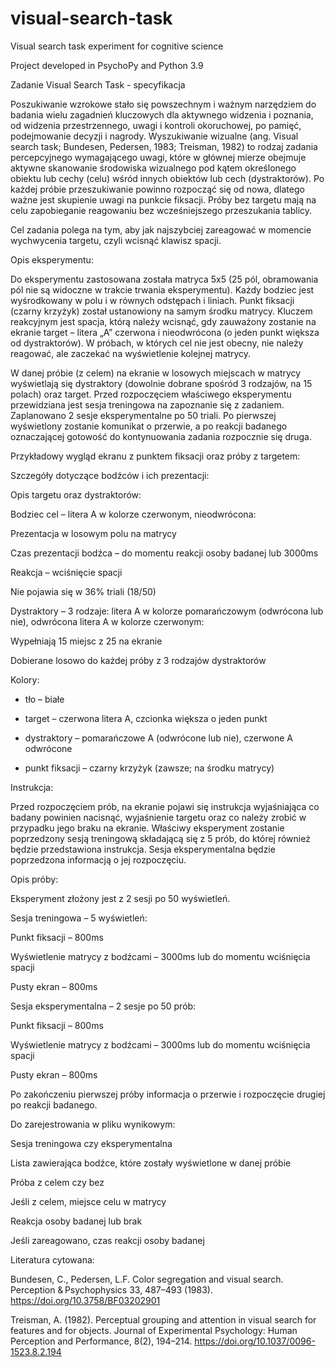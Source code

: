 # visual-search-task
Visual search task experiment for cognitive science


Project developed in PsychoPy and Python 3.9


Zadanie Visual Search Task - specyfikacja 

 

Poszukiwanie wzrokowe stało się powszechnym i ważnym narzędziem do badania wielu zagadnień kluczowych dla aktywnego widzenia i poznania, od widzenia przestrzennego, uwagi i kontroli okoruchowej, po pamięć, podejmowanie decyzji i nagrody. Wyszukiwanie wizualne (ang. Visual search task; Bundesen, Pedersen, 1983; Treisman, 1982) to rodzaj zadania percepcyjnego wymagającego uwagi, które w głównej mierze obejmuje aktywne skanowanie środowiska wizualnego pod kątem określonego obiektu lub cechy (celu) wśród innych obiektów lub cech (dystraktorów). Po każdej próbie przeszukiwanie powinno rozpocząć się od nowa, dlatego ważne jest skupienie uwagi na punkcie fiksacji. Próby bez targetu mają na celu zapobieganie reagowaniu bez wcześniejszego przeszukania tablicy.  

Cel zadania polega na tym, aby jak najszybciej zareagować w momencie wychwycenia targetu, czyli wcisnąć klawisz spacji. 

 

Opis eksperymentu: 

 

Do eksperymentu zastosowana została matryca 5x5 (25 pól, obramowania pól nie są widoczne w trakcie trwania eksperymentu). Każdy bodziec jest wyśrodkowany w polu i w równych odstępach i liniach. Punkt fiksacji (czarny krzyżyk) został ustanowiony na samym środku matrycy. Kluczem reakcyjnym jest spacja, którą należy wcisnąć, gdy zauważony zostanie na ekranie target – litera „A” czerwona i nieodwrócona (o jeden punkt większa od dystraktorów). W próbach, w których cel nie jest obecny, nie należy reagować, ale zaczekać na wyświetlenie kolejnej matrycy.  

W danej próbie (z celem) na ekranie w losowych miejscach w matrycy wyświetlają się dystraktory (dowolnie dobrane spośród 3 rodzajów, na 15 polach) oraz target. Przed rozpoczęciem właściwego eksperymentu przewidziana jest sesja treningowa na zapoznanie się z zadaniem. Zaplanowano 2 sesje eksperymentalne po 50 triali. Po pierwszej wyświetlony zostanie komunikat o przerwie, a po reakcji badanego oznaczającej gotowość do kontynuowania zadania rozpocznie się druga.  

Przykładowy wygląd ekranu z punktem fiksacji oraz próby z targetem: 

 

 

Szczegóły dotyczące bodźców i ich prezentacji: 

 

Opis targetu oraz dystraktorów: 

Bodziec cel – litera A w kolorze czerwonym, nieodwrócona: 

Prezentacja w losowym polu na matrycy  

Czas prezentacji bodźca – do momentu reakcji osoby badanej lub 3000ms 

Reakcja – wciśnięcie spacji 

Nie pojawia się w 36% triali (18/50) 

Dystraktory – 3 rodzaje: litera A w kolorze pomarańczowym (odwrócona lub nie), odwrócona litera A w kolorze czerwonym: 

Wypełniają 15 miejsc z 25 na ekranie 

Dobierane losowo do każdej próby z 3 rodzajów dystraktorów 

 

Kolory: 

- tło – białe 

- target – czerwona litera A, czcionka większa o jeden punkt 

- dystraktory – pomarańczowe A (odwrócone lub nie), czerwone A odwrócone 

- punkt fiksacji – czarny krzyżyk (zawsze; na środku matrycy) 

 

Instrukcja: 

Przed rozpoczęciem prób, na ekranie pojawi się instrukcja wyjaśniająca co badany powinien nacisnąć, wyjaśnienie targetu oraz co należy zrobić w przypadku jego braku na ekranie. Właściwy eksperyment zostanie poprzedzony sesją treningową składającą się z 5 prób, do której również będzie przedstawiona instrukcja. Sesja eksperymentalna będzie poprzedzona informacją o jej rozpoczęciu. 

 

Opis próby: 

Eksperyment złożony jest z 2 sesji po 50 wyświetleń.  

Sesja treningowa – 5 wyświetleń: 

Punkt fiksacji – 800ms 

Wyświetlenie matrycy z bodźcami – 3000ms lub do momentu wciśnięcia spacji 

Pusty ekran – 800ms 

Sesja eksperymentalna – 2 sesje po 50 prób: 

Punkt fiksacji – 800ms 

Wyświetlenie matrycy z bodźcami – 3000ms lub do momentu wciśnięcia spacji 

Pusty ekran – 800ms 

Po zakończeniu pierwszej próby informacja o przerwie i rozpoczęcie drugiej po reakcji badanego. 

 

Do zarejestrowania w pliku wynikowym: 

Sesja treningowa czy eksperymentalna 

Lista zawierająca bodźce, które zostały wyświetlone w danej próbie 

Próba z celem czy bez 

Jeśli z celem, miejsce celu w matrycy 

Reakcja osoby badanej lub brak 

Jeśli zareagowano, czas reakcji osoby badanej 

 

Literatura cytowana: 

Bundesen, C., Pedersen, L.F. Color segregation and visual search. Perception & Psychophysics 33, 487–493 (1983). https://doi.org/10.3758/BF03202901 

 

Treisman, A. (1982). Perceptual grouping and attention in visual search for features and for objects. Journal of Experimental Psychology: Human Perception and Performance, 8(2), 194–214. https://doi.org/10.1037/0096-1523.8.2.194 

 
